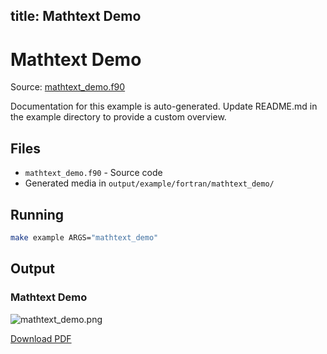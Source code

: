 title: Mathtext Demo
---

# Mathtext Demo

Source: [mathtext_demo.f90](https://github.com/lazy-fortran/fortplot/blob/main/example/fortran/mathtext_demo/mathtext_demo.f90)

Documentation for this example is auto-generated.
Update README.md in the example directory to provide a custom overview.

## Files

- `mathtext_demo.f90` - Source code
- Generated media in `output/example/fortran/mathtext_demo/`

## Running

```bash
make example ARGS="mathtext_demo"
```

## Output

### Mathtext Demo

![mathtext_demo.png](../../media/examples/mathtext_demo/mathtext_demo.png)

[Download PDF](../../media/examples/mathtext_demo/mathtext_demo.pdf)

